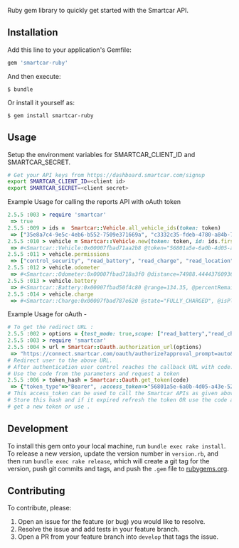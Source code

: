 

Ruby gem library to quickly get started with the Smartcar API.

## Installation

Add this line to your application's Gemfile:

```ruby
gem 'smartcar-ruby'
```

And then execute:

    $ bundle

Or install it yourself as:

    $ gem install smartcar-ruby

## Usage

Setup the environment variables for SMARTCAR_CLIENT_ID and SMARTCAR_SECRET. 
```bash
# Get your API keys from https://dashboard.smartcar.com/signup
export SMARTCAR_CLIENT_ID=<client id>
export SMARTCAR_SECRET=<client secret>
``` 

Example Usage for calling the reports API with oAuth token
```ruby
2.5.5 :003 > require 'smartcar'
 => true
2.5.5 :009 > ids =  Smartcar::Vehicle.all_vehicle_ids(token: token)
 => ["35e8a7c4-9e5c-4eb6-b552-7509e371669a", "c3332c35-fdeb-4780-a84b-706b7364979a", "d10ad5cf-5469-467e-972e-90427981873f", "fab5a744-6488-40d8-a6dd-41f0a804d44f"]
2.5.5 :010 > vehicle = Smartcar::Vehicle.new(token: token, id: ids.first)
 => #<Smartcar::Vehicle:0x00007fbad71aa2b8 @token="56801a5e-6a0b-4d05-a43e-52a4d5e6648f", @id="35e8a7c4-9e5c-4eb6-b552-7509e371669a", @unit_system="imperial">
2.5.5 :011 > vehicle.permissions
 => ["control_security", "read_battery", "read_charge", "read_location", "read_odometer", "read_vehicle_info", "read_vin"]
2.5.5 :012 > vehicle.odometer
 => #<Smartcar::Odometer:0x00007fbad718a3f0 @distance=74988.44443760936>
2.5.5 :013 > vehicle.battery
 => #<Smartcar::Battery:0x00007fbad50f4c80 @range=134.35, @percentRemaining=0.02>
2.5.5 :014 > vehicle.charge
 => #<Smartcar::Charge:0x00007fbad787e620 @state="FULLY_CHARGED", @isPluggedIn=true>
```

Example Usage for oAuth -
```ruby
# To get the redirect URL :
2.5.5 :002 > options = {test_mode: true,scope: ["read_battery","read_charge","read_fuel","read_location","control_security","read_odometer","read_tires","read_vin","read_vehicle_info"]}
2.5.5 :003 > require 'smartcar'
2.5.5 :004 > url = Smartcar::Oauth.authorization_url(options)
 => "https://connect.smartcar.com/oauth/authorize?approval_prompt=auto&client_id=2715c6b2-eba8-4fda-85b1-8d849733a344&mode=test&redirect_uri=http%3A%2F%2Flocalhost%3A8000%2Fcallback&response_type=code&scope=read_battery+read_charge+read_fuel+read_location+control_security+read_odometer+read_tires+read_vin+read_vehicle_info"
# Redirect user to the above URL.
# After authentication user control reaches the callback URL with code.
# Use the code from the parameters and request a token
2.5.5 :006 > token_hash = Smartcar::Oauth.get_token(code)
 => {"token_type"=>"Bearer", :access_token=>"56801a5e-6a0b-4d05-a43e-52a4d5e6648f", :refresh_token=>"4f46e7e4-28c5-47b3-ba8d-7dcef73d05dd", :expires_at=>1577875279}
# This access_token can be used to call the Smartcar APIs as given above.
# Store this hash and if it expired refresh the token OR use the code again to
# get a new token or use .
```

## Development

To install this gem onto your local machine, run `bundle exec rake install`. To release a new version, update the version number in `version.rb`, and then run `bundle exec rake release`, which will create a git tag for the version, push git commits and tags, and push the `.gem` file to [rubygems.org](https://rubygems.org).

## Contributing

To contribute, please:

1. Open an issue for the feature (or bug) you would like to resolve.
2. Resolve the issue and add tests in your feature branch.
3. Open a PR from your feature branch into `develop` that tags the issue.